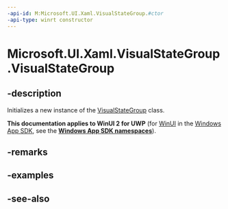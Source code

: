 ```yaml
---
-api-id: M:Microsoft.UI.Xaml.VisualStateGroup.#ctor
-api-type: winrt constructor
---
```


<!-- Method syntax
public VisualStateGroup()
-->

# Microsoft.UI.Xaml.VisualStateGroup.VisualStateGroup

## -description
Initializes a new instance of the [VisualStateGroup](visualstategroup.md) class.

**This documentation applies to WinUI 2 for UWP** (for [WinUI](/windows/apps/winui/winui3/) in the [Windows App SDK](/windows/apps/windows-app-sdk/), see the **[Windows App SDK namespaces](/windows/windows-app-sdk/api/winrt/)**).

## -remarks

## -examples

## -see-also
